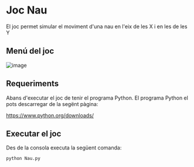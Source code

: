 # Joc Nau
El joc permet simular el moviment d'una nau en l'eix de les X i en les de les Y

## Menú del joc
![image](https://user-images.githubusercontent.com/115584335/196505479-1b8c7d69-3a03-4079-97dd-2291fdc4acde.png)

## Requeriments
Abans d'executar el joc de tenir el programa Python. El programa Python el pots descarregar de la segënt pàgina:

https://www.python.org/downloads/

## Executar el joc

Des de la consola executa la següent comanda:
```
python Nau.py
```

